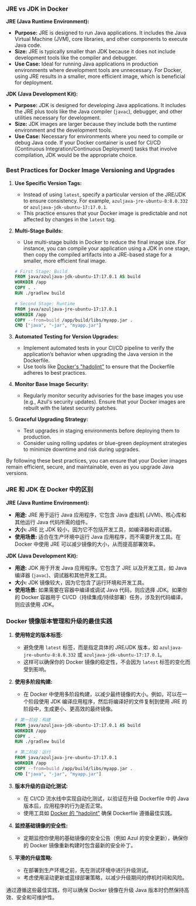 ### JRE vs JDK in Docker

**JRE (Java Runtime Environment):**
- **Purpose:** JRE is designed to run Java applications. It includes the Java Virtual Machine (JVM), core libraries, and other components to execute Java code.
- **Size:** JRE is typically smaller than JDK because it does not include development tools like the compiler and debugger.
- **Use Case:** Ideal for running Java applications in production environments where development tools are unnecessary. For Docker, using JRE results in a smaller, more efficient image, which is beneficial for deployment.

**JDK (Java Development Kit):**
- **Purpose:** JDK is designed for developing Java applications. It includes the JRE plus tools like the Java compiler (`javac`), debugger, and other utilities necessary for development.
- **Size:** JDK images are larger because they include both the runtime environment and the development tools.
- **Use Case:** Necessary for environments where you need to compile or debug Java code. If your Docker container is used for CI/CD (Continuous Integration/Continuous Deployment) tasks that involve compilation, JDK would be the appropriate choice.

### Best Practices for Docker Image Versioning and Upgrades

1. **Use Specific Version Tags:**
   - Instead of using `latest`, specify a particular version of the JRE/JDK to ensure consistency. For example, `azuljava-jre-ubuntu-8:8.0.332` or `azuljava-jdk-ubuntu-17:17.0.1`.
   - This practice ensures that your Docker image is predictable and not affected by changes in the `latest` tag.

2. **Multi-Stage Builds:**
   - Use multi-stage builds in Docker to reduce the final image size. For instance, you can compile your application using a JDK in one stage, then copy the compiled artifacts into a JRE-based stage for a smaller, more efficient final image.

   ```dockerfile
   # First Stage: Build
   FROM java/azuljava-jdk-ubuntu-17:17.0.1 AS build
   WORKDIR /app
   COPY . .
   RUN ./gradlew build

   # Second Stage: Runtime
   FROM java/azuljava-jre-ubuntu-17:17.0.1
   WORKDIR /app
   COPY --from=build /app/build/libs/myapp.jar .
   CMD ["java", "-jar", "myapp.jar"]
   ```

3. **Automated Testing for Version Upgrades:**
   - Implement automated tests in your CI/CD pipeline to verify the application’s behavior when upgrading the Java version in the Dockerfile.
   - Use tools like [Docker's "hadolint"](https://github.com/hadolint/hadolint) to ensure that the Dockerfile adheres to best practices.

4. **Monitor Base Image Security:**
   - Regularly monitor security advisories for the base images you use (e.g., Azul's security updates). Ensure that your Docker images are rebuilt with the latest security patches.

5. **Graceful Upgrading Strategy:**
   - Test upgrades in staging environments before deploying them to production.
   - Consider using rolling updates or blue-green deployment strategies to minimize downtime and risk during upgrades.

By following these best practices, you can ensure that your Docker images remain efficient, secure, and maintainable, even as you upgrade Java versions.

### JRE 和 JDK 在 Docker 中的区别

**JRE (Java Runtime Environment):**
- **用途:** JRE 用于运行 Java 应用程序，它包含 Java 虚拟机 (JVM)、核心库和其他运行 Java 代码所需的组件。
- **大小:** JRE 比 JDK 较小，因为它不包括开发工具，如编译器和调试器。
- **使用场景:** 适合在生产环境中运行 Java 应用程序，而不需要开发工具。在 Docker 中使用 JRE 可以减少镜像的大小，从而提高部署效率。

**JDK (Java Development Kit):**
- **用途:** JDK 用于开发 Java 应用程序。它包含了 JRE 以及开发工具，如 Java 编译器 (`javac`)、调试器和其他开发工具。
- **大小:** JDK 镜像较大，因为它包含了运行环境和开发工具。
- **使用场景:** 如果需要在容器中编译或调试 Java 代码，则应选择 JDK。如果你的 Docker 容器用于 CI/CD（持续集成/持续部署）任务，涉及到代码编译，则应该使用 JDK。

### Docker 镜像版本管理和升级的最佳实践

1. **使用特定的版本标签:**
   - 避免使用 `latest` 标签，而是指定具体的 JRE/JDK 版本，如 `azuljava-jre-ubuntu-8:8.0.332` 或 `azuljava-jdk-ubuntu-17:17.0.1`。
   - 这样可以确保你的 Docker 镜像的稳定性，不会因为 `latest` 标签的变化而受到影响。

2. **使用多阶段构建:**
   - 在 Docker 中使用多阶段构建，以减少最终镜像的大小。例如，可以在一个阶段使用 JDK 编译应用程序，然后将编译好的文件复制到使用 JRE 的阶段中，生成更小、更高效的最终镜像。

   ```dockerfile
   # 第一阶段：构建
   FROM java/azuljava-jdk-ubuntu-17:17.0.1 AS build
   WORKDIR /app
   COPY . .
   RUN ./gradlew build

   # 第二阶段：运行
   FROM java/azuljava-jre-ubuntu-17:17.0.1
   WORKDIR /app
   COPY --from=build /app/build/libs/myapp.jar .
   CMD ["java", "-jar", "myapp.jar"]
   ```

3. **版本升级的自动化测试:**
   - 在 CI/CD 流水线中实现自动化测试，以验证在升级 Dockerfile 中的 Java 版本后，应用程序的行为是否正常。
   - 使用工具如 [Docker 的 "hadolint"](https://github.com/hadolint/hadolint) 确保 Dockerfile 遵循最佳实践。

4. **监控基础镜像的安全性:**
   - 定期监控你使用的基础镜像的安全公告（例如 Azul 的安全更新），确保你的 Docker 镜像重新构建时包含最新的安全补丁。

5. **平滑的升级策略:**
   - 在部署到生产环境之前，先在测试环境中进行升级测试。
   - 考虑使用滚动更新或蓝绿部署策略，以减少升级期间的停机时间和风险。

通过遵循这些最佳实践，你可以确保 Docker 镜像在升级 Java 版本时仍然保持高效、安全和可维护性。
